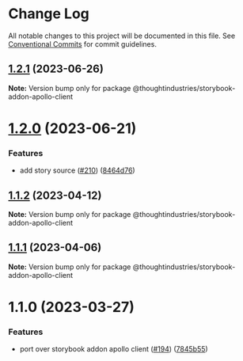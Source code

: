 # Change Log

All notable changes to this project will be documented in this file.
See [Conventional Commits](https://conventionalcommits.org) for commit guidelines.

## [1.2.1](https://github.com/thoughtindustries/helium/compare/@thoughtindustries/storybook-addon-apollo-client@1.2.0...@thoughtindustries/storybook-addon-apollo-client@1.2.1) (2023-06-26)

**Note:** Version bump only for package @thoughtindustries/storybook-addon-apollo-client





# [1.2.0](https://github.com/thoughtindustries/helium/compare/@thoughtindustries/storybook-addon-apollo-client@1.1.2...@thoughtindustries/storybook-addon-apollo-client@1.2.0) (2023-06-21)


### Features

* add story source ([#210](https://github.com/thoughtindustries/helium/issues/210)) ([8464d76](https://github.com/thoughtindustries/helium/commit/8464d768f557e74e61bf9e1ebf43605e9bcbd6bd))





## [1.1.2](https://github.com/thoughtindustries/helium/compare/@thoughtindustries/storybook-addon-apollo-client@1.1.0...@thoughtindustries/storybook-addon-apollo-client@1.1.2) (2023-04-12)

**Note:** Version bump only for package @thoughtindustries/storybook-addon-apollo-client





## [1.1.1](https://github.com/thoughtindustries/helium/compare/@thoughtindustries/storybook-addon-apollo-client@1.1.0...@thoughtindustries/storybook-addon-apollo-client@1.1.1) (2023-04-06)

**Note:** Version bump only for package @thoughtindustries/storybook-addon-apollo-client





# 1.1.0 (2023-03-27)


### Features

* port over storybook addon apollo client ([#194](https://github.com/thoughtindustries/helium/issues/194)) ([7845b55](https://github.com/thoughtindustries/helium/commit/7845b55144e452b8baab4e9bdae9510ebfb91819))
